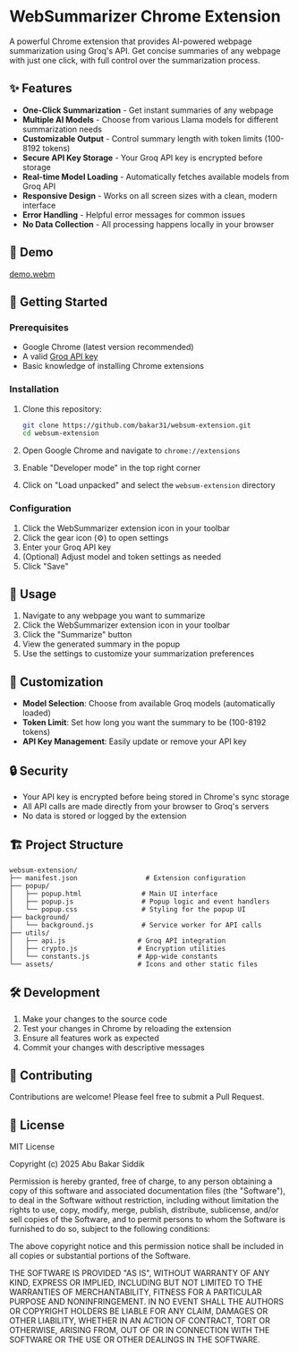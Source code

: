 # WebSummarizer Chrome Extension

A powerful Chrome extension that provides AI-powered webpage summarization using Groq's API. Get concise summaries of any webpage with just one click, with full control over the summarization process.

## ✨ Features

- **One-Click Summarization** - Get instant summaries of any webpage
- **Multiple AI Models** - Choose from various Llama models for different summarization needs
- **Customizable Output** - Control summary length with token limits (100-8192 tokens)
- **Secure API Key Storage** - Your Groq API key is encrypted before storage
- **Real-time Model Loading** - Automatically fetches available models from Groq API
- **Responsive Design** - Works on all screen sizes with a clean, modern interface
- **Error Handling** - Helpful error messages for common issues
- **No Data Collection** - All processing happens locally in your browser

## 🎥 Demo

[demo.webm](https://github.com/user-attachments/assets/64ae764a-d96e-4b77-ba0b-a0f8cce55810)

## 🚀 Getting Started

### Prerequisites

- Google Chrome (latest version recommended)
- A valid [Groq API key](https://console.groq.com/)
- Basic knowledge of installing Chrome extensions

### Installation

1. Clone this repository:
   ```bash
   git clone https://github.com/bakar31/websum-extension.git
   cd websum-extension
   ```

2. Open Google Chrome and navigate to `chrome://extensions`
3. Enable "Developer mode" in the top right corner
4. Click on "Load unpacked" and select the `websum-extension` directory

### Configuration

1. Click the WebSummarizer extension icon in your toolbar
2. Click the gear icon (⚙️) to open settings
3. Enter your Groq API key
4. (Optional) Adjust model and token settings as needed
5. Click "Save"

## 🎯 Usage

1. Navigate to any webpage you want to summarize
2. Click the WebSummarizer extension icon in your toolbar
3. Click the "Summarize" button
4. View the generated summary in the popup
5. Use the settings to customize your summarization preferences

## 🔧 Customization

- **Model Selection**: Choose from available Groq models (automatically loaded)
- **Token Limit**: Set how long you want the summary to be (100-8192 tokens)
- **API Key Management**: Easily update or remove your API key

## 🔒 Security

- Your API key is encrypted before being stored in Chrome's sync storage
- All API calls are made directly from your browser to Groq's servers
- No data is stored or logged by the extension

## 🏗️ Project Structure

```
websum-extension/
├── manifest.json                 # Extension configuration
├── popup/
│   ├── popup.html               # Main UI interface
│   ├── popup.js                 # Popup logic and event handlers
│   └── popup.css                # Styling for the popup UI
├── background/
│   └── background.js            # Service worker for API calls
├── utils/
│   ├── api.js                  # Groq API integration
│   ├── crypto.js               # Encryption utilities
│   └── constants.js            # App-wide constants
└── assets/                     # Icons and other static files
```

## 🛠️ Development

1. Make your changes to the source code
2. Test your changes in Chrome by reloading the extension
3. Ensure all features work as expected
4. Commit your changes with descriptive messages

## 🤝 Contributing

Contributions are welcome! Please feel free to submit a Pull Request.

## 📄 License

MIT License

Copyright (c) 2025 Abu Bakar Siddik

Permission is hereby granted, free of charge, to any person obtaining a copy of this software and associated documentation files (the "Software"), to deal in the Software without restriction, including without limitation the rights to use, copy, modify, merge, publish, distribute, sublicense, and/or sell copies of the Software, and to permit persons to whom the Software is furnished to do so, subject to the following conditions:

The above copyright notice and this permission notice shall be included in all copies or substantial portions of the Software.

THE SOFTWARE IS PROVIDED "AS IS", WITHOUT WARRANTY OF ANY KIND, EXPRESS OR IMPLIED, INCLUDING BUT NOT LIMITED TO THE WARRANTIES OF MERCHANTABILITY, FITNESS FOR A PARTICULAR PURPOSE AND NONINFRINGEMENT. IN NO EVENT SHALL THE AUTHORS OR COPYRIGHT HOLDERS BE LIABLE FOR ANY CLAIM, DAMAGES OR OTHER LIABILITY, WHETHER IN AN ACTION OF CONTRACT, TORT OR OTHERWISE, ARISING FROM, OUT OF OR IN CONNECTION WITH THE SOFTWARE OR THE USE OR OTHER DEALINGS IN THE SOFTWARE.

